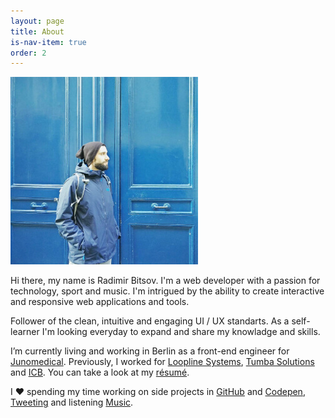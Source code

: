 ```yaml
---
layout: page
title: About
is-nav-item: true
order: 2
---
```


<p class="u-textAlignCenter">
  <img src="/uploads/2017/01/profile.jpg" alt="Profile" class="o-img--roundedSmall">
</p>

Hi there, my name is Radimir Bitsov. I'm a web developer with a passion for technology,
sport and music. I'm intrigued by the ability to create interactive and responsive
web applications and tools.

Follower of the clean, intuitive and engaging UI / UX standarts. As a self-learner
I'm looking everyday to expand and share my knowladge and skills.

I’m currently living and working in Berlin as a front-end engineer for
[Junomedical](http://www.junomedical.com/en).
Previously, I worked for [Loopline Systems](http://www.loopline-systems.com/en),
[Tumba Solutions](http://tumba.solutions/) and [ICB](http://www.icb.bg/).
You can take a look at my [résumé](https://www.dropbox.com/s/rymb4ddf22rpdho/Radimir.Bitsov_Resume.pdf?dl=0).

I <span class="c-heart">❤︎</span> spending my time working on side projects in
[GitHub](https://github.com/radibit) and [Codepen](https://codepen.io/_rbit/),
[Tweeting](https://twitter.com/radibit) and listening
[Music](https://play.spotify.com/user/radimir.bitsov/playlist/0sxE6ypafdZWLL1eiuN3ZZ).
